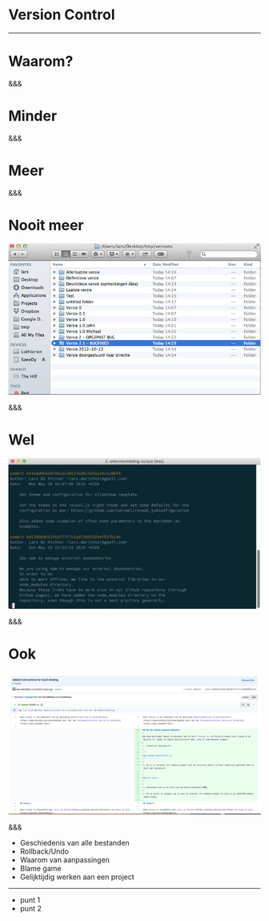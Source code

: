 # Version Control

---

# Waarom?

&&&

<!-- .slide: data-background-image="_images/facepalm.gif" data-background-size="contain" -->

# Minder

&&&

<!-- .slide: data-background-image="_images/euphoria.gif" data-background-size="contain" -->

# Meer

&&&

# Nooit meer

![Spaghetti van versies](_images/versie-spaghetti.png)

&&&

# Wel

![Output van `git log`](_images/git-log.png)

&&&

# Ook

![Diff van een commit op Github](_images/github-diff.png)

&&&

- Geschiedenis van alle bestanden
- Rollback/Undo
- Waarom van aanpassingen
- Blame game
- Gelijktijdig werken aan een project

---

- punt 1 <!-- .element: class="fragment" -->
- punt 2 <!-- .element: class="fragment" -->
